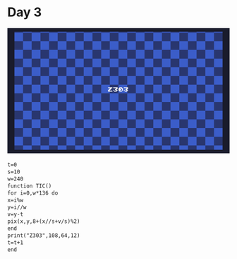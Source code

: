 # Day 3
![A chequerboard in shades of blue scroling up with a white Z£03 text in the centre](./day03.gif)
```
t=0
s=10
w=240
function TIC()
for i=0,w*136 do
x=i%w
y=i//w
v=y-t
pix(x,y,8+(x//s+v/s)%2)
end
print("Z303",108,64,12)
t=t+1
end
```
